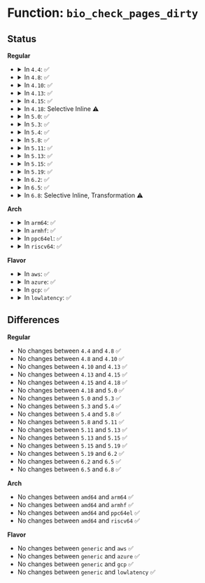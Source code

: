 # Function: <code>bio_check_pages_dirty</code>

## Status
<b>Regular</b>
<ul>
<li>
<details>
<summary>In <code>4.4</code>: ✅</summary>

```c
void bio_check_pages_dirty(struct bio *bio);
```

**Collision:** Unique Global

**Inline:** No

**Transformation:** False

**Instances:**

```
In block/bio.c (ffffffff813b2d30)
Location: block/bio.c:1645
Inline: False
Direct callers:
  - fs/direct-io.c:dio_bio_complete
```
**Symbols:**

```
ffffffff813b2d30-ffffffff813b2df8: bio_check_pages_dirty (STB_GLOBAL)
```
</details>
</li>
<li>
<details>
<summary>In <code>4.8</code>: ✅</summary>

```c
void bio_check_pages_dirty(struct bio *bio);
```

**Collision:** Unique Global

**Inline:** No

**Transformation:** False

**Instances:**

```
In block/bio.c (ffffffff813f64e0)
Location: block/bio.c:1644
Inline: False
Direct callers:
  - fs/direct-io.c:dio_bio_complete
```
**Symbols:**

```
ffffffff813f64e0-ffffffff813f6602: bio_check_pages_dirty (STB_GLOBAL)
```
</details>
</li>
<li>
<details>
<summary>In <code>4.10</code>: ✅</summary>

```c
void bio_check_pages_dirty(struct bio *bio);
```

**Collision:** Unique Global

**Inline:** No

**Transformation:** False

**Instances:**

```
In block/bio.c (ffffffff8140fec0)
Location: block/bio.c:1699
Inline: False
Direct callers:
  - fs/block_dev.c:blkdev_bio_end_io
  - fs/direct-io.c:dio_bio_complete
  - fs/iomap.c:iomap_dio_bio_end_io
```
**Symbols:**

```
ffffffff8140fec0-ffffffff8140ffe2: bio_check_pages_dirty (STB_GLOBAL)
```
</details>
</li>
<li>
<details>
<summary>In <code>4.13</code>: ✅</summary>

```c
void bio_check_pages_dirty(struct bio *bio);
```

**Collision:** Unique Global

**Inline:** No

**Transformation:** False

**Instances:**

```
In block/bio.c (ffffffff8141d840)
Location: block/bio.c:1705
Inline: False
Direct callers:
  - fs/block_dev.c:blkdev_bio_end_io
  - fs/direct-io.c:dio_bio_complete
  - fs/iomap.c:iomap_dio_bio_end_io
```
**Symbols:**

```
ffffffff8141d840-ffffffff8141d92f: bio_check_pages_dirty (STB_GLOBAL)
```
</details>
</li>
<li>
<details>
<summary>In <code>4.15</code>: ✅</summary>

```c
void bio_check_pages_dirty(struct bio *bio);
```

**Collision:** Unique Global

**Inline:** No

**Transformation:** False

**Instances:**

```
In block/bio.c (ffffffff814486d0)
Location: block/bio.c:1669
Inline: False
Direct callers:
  - fs/block_dev.c:blkdev_bio_end_io
  - fs/direct-io.c:dio_bio_complete
  - fs/iomap.c:iomap_dio_bio_end_io
```
**Symbols:**

```
ffffffff814486d0-ffffffff814487e9: bio_check_pages_dirty (STB_GLOBAL)
```
</details>
</li>
<li>
<details>
<summary>In <code>4.18</code>: Selective Inline ⚠️</summary>

```c
void bio_check_pages_dirty(struct bio *bio);
```

**Collision:** Unique Global

**Inline:** Selective

**Transformation:** False

**Instances:**

```
In block/bio.c (ffffffff8147b810)
Location: block/bio.c:1725
Inline: True
Direct callers:
  - fs/block_dev.c:blkdev_bio_end_io
  - fs/direct-io.c:dio_bio_complete
  - fs/iomap.c:iomap_dio_bio_end_io
```
**Symbols:**

```
ffffffff8147b810-ffffffff8147b92e: bio_check_pages_dirty (STB_GLOBAL)
```
</details>
</li>
<li>
<details>
<summary>In <code>5.0</code>: ✅</summary>

```c
void bio_check_pages_dirty(struct bio *bio);
```

**Collision:** Unique Global

**Inline:** No

**Transformation:** False

**Instances:**

```
In block/bio.c (ffffffff814999f0)
Location: block/bio.c:1642
Inline: False
Direct callers:
  - fs/block_dev.c:blkdev_bio_end_io
  - fs/direct-io.c:dio_bio_complete
  - fs/iomap.c:iomap_dio_bio_end_io
```
**Symbols:**

```
ffffffff814999f0-ffffffff81499b20: bio_check_pages_dirty (STB_GLOBAL)
```
</details>
</li>
<li>
<details>
<summary>In <code>5.3</code>: ✅</summary>

```c
void bio_check_pages_dirty(struct bio *bio);
```

**Collision:** Unique Global

**Inline:** No

**Transformation:** False

**Instances:**

```
In block/bio.c (ffffffff814c7aa0)
Location: block/bio.c:1691
Inline: False
Direct callers:
  - fs/block_dev.c:blkdev_bio_end_io
  - fs/direct-io.c:dio_bio_complete
  - fs/iomap/direct-io.c:iomap_dio_bio_end_io
```
**Symbols:**

```
ffffffff814c7aa0-ffffffff814c7bc4: bio_check_pages_dirty (STB_GLOBAL)
```
</details>
</li>
<li>
<details>
<summary>In <code>5.4</code>: ✅</summary>

```c
void bio_check_pages_dirty(struct bio *bio);
```

**Collision:** Unique Global

**Inline:** No

**Transformation:** False

**Instances:**

```
In block/bio.c (ffffffff814e0ba0)
Location: block/bio.c:1733
Inline: False
Direct callers:
  - fs/block_dev.c:blkdev_bio_end_io
  - fs/direct-io.c:dio_bio_complete
  - fs/iomap/direct-io.c:iomap_dio_bio_end_io
```
**Symbols:**

```
ffffffff814e0ba0-ffffffff814e0cc4: bio_check_pages_dirty (STB_GLOBAL)
```
</details>
</li>
<li>
<details>
<summary>In <code>5.8</code>: ✅</summary>

```c
void bio_check_pages_dirty(struct bio *bio);
```

**Collision:** Unique Global

**Inline:** No

**Transformation:** False

**Instances:**

```
In block/bio.c (ffffffff8153fa00)
Location: block/bio.c:1359
Inline: False
Direct callers:
  - fs/block_dev.c:blkdev_bio_end_io
  - fs/direct-io.c:dio_bio_complete
  - fs/iomap/direct-io.c:iomap_dio_bio_end_io
```
**Symbols:**

```
ffffffff8153fa00-ffffffff8153fb16: bio_check_pages_dirty (STB_GLOBAL)
```
</details>
</li>
<li>
<details>
<summary>In <code>5.11</code>: ✅</summary>

```c
void bio_check_pages_dirty(struct bio *bio);
```

**Collision:** Unique Global

**Inline:** No

**Transformation:** False

**Instances:**

```
In block/bio.c (ffffffff8155c220)
Location: block/bio.c:1362
Inline: False
Direct callers:
  - fs/block_dev.c:blkdev_bio_end_io
  - fs/direct-io.c:dio_bio_complete
  - fs/iomap/direct-io.c:iomap_dio_bio_end_io
```
**Symbols:**

```
ffffffff8155c220-ffffffff8155c336: bio_check_pages_dirty (STB_GLOBAL)
```
</details>
</li>
<li>
<details>
<summary>In <code>5.13</code>: ✅</summary>

```c
void bio_check_pages_dirty(struct bio *bio);
```

**Collision:** Unique Global

**Inline:** No

**Transformation:** False

**Instances:**

```
In block/bio.c (ffffffff81564ac0)
Location: block/bio.c:1326
Inline: False
Direct callers:
  - fs/block_dev.c:blkdev_bio_end_io
  - fs/direct-io.c:dio_bio_complete
  - fs/iomap/direct-io.c:iomap_dio_bio_end_io
```
**Symbols:**

```
ffffffff81564ac0-ffffffff81564bed: bio_check_pages_dirty (STB_GLOBAL)
```
</details>
</li>
<li>
<details>
<summary>In <code>5.15</code>: ✅</summary>

```c
void bio_check_pages_dirty(struct bio *bio);
```

**Collision:** Unique Global

**Inline:** No

**Transformation:** False

**Instances:**

```
In block/bio.c (ffffffff815c8e40)
Location: block/bio.c:1408
Inline: False
Direct callers:
  - fs/direct-io.c:dio_bio_complete
  - fs/iomap/direct-io.c:iomap_dio_bio_end_io
  - block/fops.c:blkdev_bio_end_io
```
**Symbols:**

```
ffffffff815c8e40-ffffffff815c8f6d: bio_check_pages_dirty (STB_GLOBAL)
```
</details>
</li>
<li>
<details>
<summary>In <code>5.19</code>: ✅</summary>

```c
void bio_check_pages_dirty(struct bio *bio);
```

**Collision:** Unique Global

**Inline:** No

**Transformation:** False

**Instances:**

```
In block/bio.c (ffffffff81673ed0)
Location: block/bio.c:1467
Inline: False
Direct callers:
  - fs/direct-io.c:dio_bio_complete
  - fs/iomap/direct-io.c:iomap_dio_bio_end_io
  - block/fops.c:blkdev_bio_end_io_async
  - block/fops.c:blkdev_bio_end_io
```
**Symbols:**

```
ffffffff81673ed0-ffffffff81674097: bio_check_pages_dirty (STB_GLOBAL)
```
</details>
</li>
<li>
<details>
<summary>In <code>6.2</code>: ✅</summary>

```c
void bio_check_pages_dirty(struct bio *bio);
```

**Collision:** Unique Global

**Inline:** No

**Transformation:** False

**Instances:**

```
In block/bio.c (ffffffff8172fb40)
Location: block/bio.c:1530
Inline: False
Direct callers:
  - fs/direct-io.c:dio_bio_complete
  - fs/iomap/direct-io.c:iomap_dio_bio_end_io
  - block/fops.c:blkdev_bio_end_io_async
  - block/fops.c:blkdev_bio_end_io
```
**Symbols:**

```
ffffffff8172fb40-ffffffff8172fd07: bio_check_pages_dirty (STB_GLOBAL)
```
</details>
</li>
<li>
<details>
<summary>In <code>6.5</code>: ✅</summary>

```c
void bio_check_pages_dirty(struct bio *bio);
```

**Collision:** Unique Global

**Inline:** No

**Transformation:** False

**Instances:**

```
In block/bio.c (ffffffff8176bd90)
Location: block/bio.c:1515
Inline: False
Direct callers:
  - fs/direct-io.c:dio_bio_complete
  - fs/iomap/direct-io.c:iomap_dio_bio_end_io
  - block/fops.c:blkdev_bio_end_io_async
  - block/fops.c:blkdev_bio_end_io
```
**Symbols:**

```
ffffffff8176bd90-ffffffff8176bf35: bio_check_pages_dirty (STB_GLOBAL)
```
</details>
</li>
<li>
<details>
<summary>In <code>6.8</code>: Selective Inline, Transformation ⚠️</summary>

```c
void bio_check_pages_dirty(struct bio *bio);
```

**Collision:** Unique Global

**Inline:** Selective

**Transformation:** True

**Instances:**

```
In block/bio.c (ffffffff817ac634)
Location: block/bio.c:1522
Inline: True
Direct callers:
  - fs/direct-io.c:dio_bio_complete
  - fs/iomap/direct-io.c:iomap_dio_bio_end_io
  - block/fops.c:blkdev_bio_end_io_async
  - block/fops.c:blkdev_bio_end_io
```
**Symbols:**

```
ffffffff821d2d70-ffffffff821d2d89: bio_check_pages_dirty.cold (STB_LOCAL)
ffffffff817ac500-ffffffff817ac693: bio_check_pages_dirty (STB_GLOBAL)
```
</details>
</li>
</ul>
<b>Arch</b>
<ul>
<li>
<details>
<summary>In <code>arm64</code>: ✅</summary>

```c
void bio_check_pages_dirty(struct bio *bio);
```

**Collision:** Unique Global

**Inline:** No

**Transformation:** False

**Instances:**

```
In block/bio.c (ffff8000105dd6b8)
Location: block/bio.c:1733
Inline: False
Direct callers:
  - fs/block_dev.c:blkdev_bio_end_io
  - fs/direct-io.c:dio_bio_complete
  - fs/iomap/direct-io.c:iomap_dio_bio_end_io
```
**Symbols:**

```
ffff8000105dd6b8-ffff8000105dd84c: bio_check_pages_dirty (STB_GLOBAL)
```
</details>
</li>
<li>
<details>
<summary>In <code>armhf</code>: ✅</summary>

```c
void bio_check_pages_dirty(struct bio *bio);
```

**Collision:** Unique Global

**Inline:** No

**Transformation:** False

**Instances:**

```
In block/bio.c (c078aaf4)
Location: block/bio.c:1733
Inline: False
Direct callers:
  - fs/block_dev.c:blkdev_bio_end_io
  - fs/direct-io.c:dio_bio_complete
  - fs/iomap/direct-io.c:iomap_dio_bio_end_io
```
**Symbols:**

```
c078aaf4-c078ac28: bio_check_pages_dirty (STB_GLOBAL)
```
</details>
</li>
<li>
<details>
<summary>In <code>ppc64el</code>: ✅</summary>

```c
void bio_check_pages_dirty(struct bio *bio);
```

**Collision:** Unique Global

**Inline:** No

**Transformation:** False

**Instances:**

```
In block/bio.c (c00000000076ef70)
Location: block/bio.c:1733
Inline: False
Direct callers:
  - fs/block_dev.c:blkdev_bio_end_io
  - fs/direct-io.c:dio_bio_complete
  - fs/iomap/direct-io.c:iomap_dio_bio_end_io
```
**Symbols:**

```
c00000000076ef70-c00000000076f120: bio_check_pages_dirty (STB_GLOBAL)
```
</details>
</li>
<li>
<details>
<summary>In <code>riscv64</code>: ✅</summary>

```c
void bio_check_pages_dirty(struct bio *bio);
```

**Collision:** Unique Global

**Inline:** No

**Transformation:** False

**Instances:**

```
In block/bio.c (ffffffe000420790)
Location: block/bio.c:1733
Inline: False
Direct callers:
  - fs/block_dev.c:blkdev_bio_end_io
  - fs/direct-io.c:dio_bio_complete
  - fs/iomap/direct-io.c:iomap_dio_bio_end_io
```
**Symbols:**

```
ffffffe000420790-ffffffe0004208a8: bio_check_pages_dirty (STB_GLOBAL)
```
</details>
</li>
</ul>
<b>Flavor</b>
<ul>
<li>
<details>
<summary>In <code>aws</code>: ✅</summary>

```c
void bio_check_pages_dirty(struct bio *bio);
```

**Collision:** Unique Global

**Inline:** No

**Transformation:** False

**Instances:**

```
In block/bio.c (ffffffff814d9180)
Location: block/bio.c:1733
Inline: False
Direct callers:
  - fs/block_dev.c:blkdev_bio_end_io
  - fs/direct-io.c:dio_bio_complete
  - fs/iomap/direct-io.c:iomap_dio_bio_end_io
```
**Symbols:**

```
ffffffff814d9180-ffffffff814d92a4: bio_check_pages_dirty (STB_GLOBAL)
```
</details>
</li>
<li>
<details>
<summary>In <code>azure</code>: ✅</summary>

```c
void bio_check_pages_dirty(struct bio *bio);
```

**Collision:** Unique Global

**Inline:** No

**Transformation:** False

**Instances:**

```
In block/bio.c (ffffffff814c9b30)
Location: block/bio.c:1733
Inline: False
Direct callers:
  - fs/block_dev.c:blkdev_bio_end_io
  - fs/direct-io.c:dio_bio_complete
  - fs/iomap/direct-io.c:iomap_dio_bio_end_io
```
**Symbols:**

```
ffffffff814c9b30-ffffffff814c9c54: bio_check_pages_dirty (STB_GLOBAL)
```
</details>
</li>
<li>
<details>
<summary>In <code>gcp</code>: ✅</summary>

```c
void bio_check_pages_dirty(struct bio *bio);
```

**Collision:** Unique Global

**Inline:** No

**Transformation:** False

**Instances:**

```
In block/bio.c (ffffffff814d5210)
Location: block/bio.c:1733
Inline: False
Direct callers:
  - fs/block_dev.c:blkdev_bio_end_io
  - fs/direct-io.c:dio_bio_complete
  - fs/iomap/direct-io.c:iomap_dio_bio_end_io
```
**Symbols:**

```
ffffffff814d5210-ffffffff814d5334: bio_check_pages_dirty (STB_GLOBAL)
```
</details>
</li>
<li>
<details>
<summary>In <code>lowlatency</code>: ✅</summary>

```c
void bio_check_pages_dirty(struct bio *bio);
```

**Collision:** Unique Global

**Inline:** No

**Transformation:** False

**Instances:**

```
In block/bio.c (ffffffff814eddc0)
Location: block/bio.c:1733
Inline: False
Direct callers:
  - fs/block_dev.c:blkdev_bio_end_io
  - fs/direct-io.c:dio_bio_complete
  - fs/iomap/direct-io.c:iomap_dio_bio_end_io
```
**Symbols:**

```
ffffffff814eddc0-ffffffff814edee4: bio_check_pages_dirty (STB_GLOBAL)
```
</details>
</li>
</ul>

## Differences
<b>Regular</b>
<ul>
<li>
No changes between <code>4.4</code> and <code>4.8</code> ✅
</li>
<li>
No changes between <code>4.8</code> and <code>4.10</code> ✅
</li>
<li>
No changes between <code>4.10</code> and <code>4.13</code> ✅
</li>
<li>
No changes between <code>4.13</code> and <code>4.15</code> ✅
</li>
<li>
No changes between <code>4.15</code> and <code>4.18</code> ✅
</li>
<li>
No changes between <code>4.18</code> and <code>5.0</code> ✅
</li>
<li>
No changes between <code>5.0</code> and <code>5.3</code> ✅
</li>
<li>
No changes between <code>5.3</code> and <code>5.4</code> ✅
</li>
<li>
No changes between <code>5.4</code> and <code>5.8</code> ✅
</li>
<li>
No changes between <code>5.8</code> and <code>5.11</code> ✅
</li>
<li>
No changes between <code>5.11</code> and <code>5.13</code> ✅
</li>
<li>
No changes between <code>5.13</code> and <code>5.15</code> ✅
</li>
<li>
No changes between <code>5.15</code> and <code>5.19</code> ✅
</li>
<li>
No changes between <code>5.19</code> and <code>6.2</code> ✅
</li>
<li>
No changes between <code>6.2</code> and <code>6.5</code> ✅
</li>
<li>
No changes between <code>6.5</code> and <code>6.8</code> ✅
</li>
</ul>
<b>Arch</b>
<ul>
<li>
No changes between <code>amd64</code> and <code>arm64</code> ✅
</li>
<li>
No changes between <code>amd64</code> and <code>armhf</code> ✅
</li>
<li>
No changes between <code>amd64</code> and <code>ppc64el</code> ✅
</li>
<li>
No changes between <code>amd64</code> and <code>riscv64</code> ✅
</li>
</ul>
<b>Flavor</b>
<ul>
<li>
No changes between <code>generic</code> and <code>aws</code> ✅
</li>
<li>
No changes between <code>generic</code> and <code>azure</code> ✅
</li>
<li>
No changes between <code>generic</code> and <code>gcp</code> ✅
</li>
<li>
No changes between <code>generic</code> and <code>lowlatency</code> ✅
</li>
</ul>

